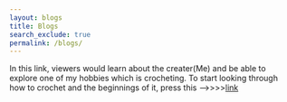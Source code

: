 ```yaml
---
layout: blogs 
title: Blogs
search_exclude: true
permalink: /blogs/
---
```

In this link, viewers would learn about the creater(Me) and be able to explore one of my hobbies which is crocheting. To start looking through how to crochet and the beginnings of it, press this -->>>>[link](crochet.md)